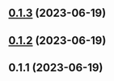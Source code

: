 ## [0.1.3](https://github.com/NathanaelGandhi/labeler-reusable-workflow/compare/v0.1.2...v0.1.3) (2023-06-19)



## [0.1.2](https://github.com/NathanaelGandhi/labeler-reusable-workflow/compare/v0.1.1...v0.1.2) (2023-06-19)



## 0.1.1 (2023-06-19)



